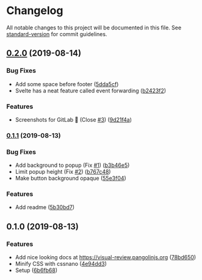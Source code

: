 # Changelog

All notable changes to this project will be documented in this file. See [standard-version](https://github.com/conventional-changelog/standard-version) for commit guidelines.

## [0.2.0](https://github.com/pangolinjs/visual-review/compare/v0.1.1...v0.2.0) (2019-08-14)


### Bug Fixes

* Add some space before footer ([5dda5cf](https://github.com/pangolinjs/visual-review/commit/5dda5cf))
* Svelte has a neat feature called event forwarding ([b2423f2](https://github.com/pangolinjs/visual-review/commit/b2423f2))


### Features

* Screenshots for GitLab 🎉 (Close [#3](https://github.com/pangolinjs/visual-review/issues/3)) ([9d21f4a](https://github.com/pangolinjs/visual-review/commit/9d21f4a))

### [0.1.1](https://github.com/pangolinjs/visual-review/compare/v0.1.0...v0.1.1) (2019-08-13)


### Bug Fixes

* Add background to popup (Fix [#1](https://github.com/pangolinjs/visual-review/issues/1)) ([b3b46e5](https://github.com/pangolinjs/visual-review/commit/b3b46e5))
* Limit popup height (Fix [#2](https://github.com/pangolinjs/visual-review/issues/2)) ([b767c48](https://github.com/pangolinjs/visual-review/commit/b767c48))
* Make button background opaque ([55e3f04](https://github.com/pangolinjs/visual-review/commit/55e3f04))


### Features

* Add readme ([5b30bd7](https://github.com/pangolinjs/visual-review/commit/5b30bd7))

## 0.1.0 (2019-08-13)


### Features

* Add nice looking docs at https://visual-review.pangolinjs.org ([78bd650](https://github.com/pangolinjs/visual-review/commit/78bd650))
* Minify CSS with cssnano ([4e94dd3](https://github.com/pangolinjs/visual-review/commit/4e94dd3))
* Setup ([6b6fb68](https://github.com/pangolinjs/visual-review/commit/6b6fb68))
